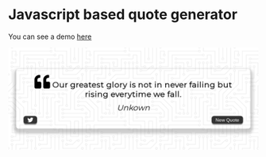 # Javascript based quote generator

You can see a demo [here](https://grokkingnix.github.io/quote-generator/)

![Quote Generator](img/quote-generator.png "Quote Generator")
